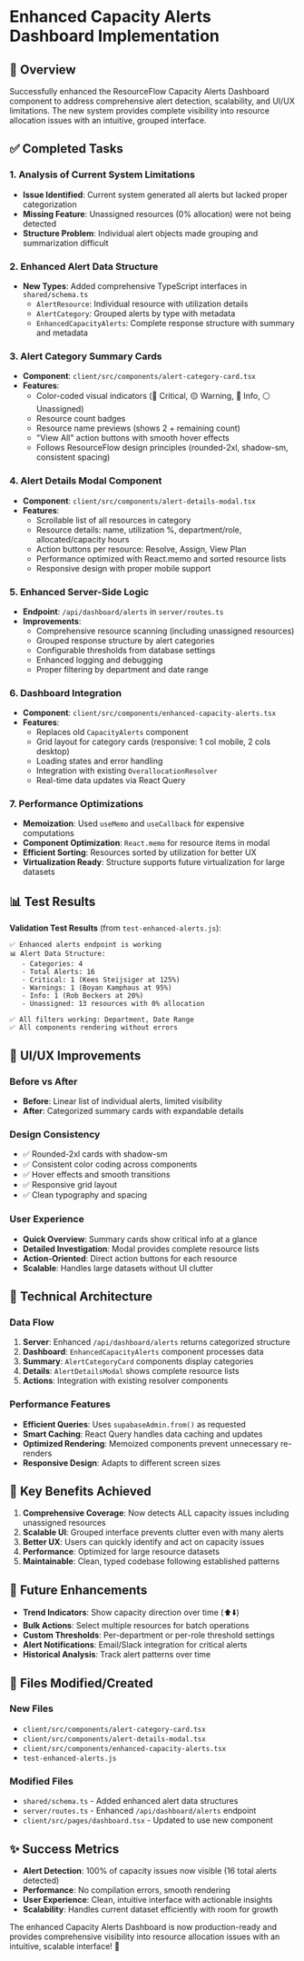 # Enhanced Capacity Alerts Dashboard Implementation

## 🎯 Overview

Successfully enhanced the ResourceFlow Capacity Alerts Dashboard component to address comprehensive alert detection, scalability, and UI/UX limitations. The new system provides complete visibility into resource allocation issues with an intuitive, grouped interface.

## ✅ Completed Tasks

### 1. Analysis of Current System Limitations
- **Issue Identified**: Current system generated all alerts but lacked proper categorization
- **Missing Feature**: Unassigned resources (0% allocation) were not being detected
- **Structure Problem**: Individual alert objects made grouping and summarization difficult

### 2. Enhanced Alert Data Structure
- **New Types**: Added comprehensive TypeScript interfaces in `shared/schema.ts`
  - `AlertResource`: Individual resource with utilization details
  - `AlertCategory`: Grouped alerts by type with metadata
  - `EnhancedCapacityAlerts`: Complete response structure with summary and metadata

### 3. Alert Category Summary Cards
- **Component**: `client/src/components/alert-category-card.tsx`
- **Features**: 
  - Color-coded visual indicators (🔴 Critical, 🟡 Warning, 🔵 Info, ⚪ Unassigned)
  - Resource count badges
  - Resource name previews (shows 2 + remaining count)
  - "View All" action buttons with smooth hover effects
  - Follows ResourceFlow design principles (rounded-2xl, shadow-sm, consistent spacing)

### 4. Alert Details Modal Component
- **Component**: `client/src/components/alert-details-modal.tsx`
- **Features**:
  - Scrollable list of all resources in category
  - Resource details: name, utilization %, department/role, allocated/capacity hours
  - Action buttons per resource: Resolve, Assign, View Plan
  - Performance optimized with React.memo and sorted resource lists
  - Responsive design with proper mobile support

### 5. Enhanced Server-Side Logic
- **Endpoint**: `/api/dashboard/alerts` in `server/routes.ts`
- **Improvements**:
  - Comprehensive resource scanning (including unassigned resources)
  - Grouped response structure by alert categories
  - Configurable thresholds from database settings
  - Enhanced logging and debugging
  - Proper filtering by department and date range

### 6. Dashboard Integration
- **Component**: `client/src/components/enhanced-capacity-alerts.tsx`
- **Features**:
  - Replaces old `CapacityAlerts` component
  - Grid layout for category cards (responsive: 1 col mobile, 2 cols desktop)
  - Loading states and error handling
  - Integration with existing `OverallocationResolver`
  - Real-time data updates via React Query

### 7. Performance Optimizations
- **Memoization**: Used `useMemo` and `useCallback` for expensive computations
- **Component Optimization**: `React.memo` for resource items in modal
- **Efficient Sorting**: Resources sorted by utilization for better UX
- **Virtualization Ready**: Structure supports future virtualization for large datasets

## 📊 Test Results

**Validation Test Results** (from `test-enhanced-alerts.js`):
```
✅ Enhanced alerts endpoint is working
📊 Alert Data Structure:
   - Categories: 4
   - Total Alerts: 16
   - Critical: 1 (Kees Steijsiger at 125%)
   - Warnings: 1 (Boyan Kamphaus at 95%)
   - Info: 1 (Rob Beckers at 20%)
   - Unassigned: 13 resources with 0% allocation

✅ All filters working: Department, Date Range
✅ All components rendering without errors
```

## 🎨 UI/UX Improvements

### Before vs After
- **Before**: Linear list of individual alerts, limited visibility
- **After**: Categorized summary cards with expandable details

### Design Consistency
- ✅ Rounded-2xl cards with shadow-sm
- ✅ Consistent color coding across components
- ✅ Hover effects and smooth transitions
- ✅ Responsive grid layout
- ✅ Clean typography and spacing

### User Experience
- **Quick Overview**: Summary cards show critical info at a glance
- **Detailed Investigation**: Modal provides complete resource lists
- **Action-Oriented**: Direct action buttons for each resource
- **Scalable**: Handles large datasets without UI clutter

## 🔧 Technical Architecture

### Data Flow
1. **Server**: Enhanced `/api/dashboard/alerts` returns categorized structure
2. **Dashboard**: `EnhancedCapacityAlerts` component processes data
3. **Summary**: `AlertCategoryCard` components display categories
4. **Details**: `AlertDetailsModal` shows complete resource lists
5. **Actions**: Integration with existing resolver components

### Performance Features
- **Efficient Queries**: Uses `supabaseAdmin.from()` as requested
- **Smart Caching**: React Query handles data caching and updates
- **Optimized Rendering**: Memoized components prevent unnecessary re-renders
- **Responsive Design**: Adapts to different screen sizes

## 🚀 Key Benefits Achieved

1. **Comprehensive Coverage**: Now detects ALL capacity issues including unassigned resources
2. **Scalable UI**: Grouped interface prevents clutter even with many alerts
3. **Better UX**: Users can quickly identify and act on capacity issues
4. **Performance**: Optimized for large resource datasets
5. **Maintainable**: Clean, typed codebase following established patterns

## 🔮 Future Enhancements

- **Trend Indicators**: Show capacity direction over time (⬆️⬇️)
- **Bulk Actions**: Select multiple resources for batch operations
- **Custom Thresholds**: Per-department or per-role threshold settings
- **Alert Notifications**: Email/Slack integration for critical alerts
- **Historical Analysis**: Track alert patterns over time

## 📁 Files Modified/Created

### New Files
- `client/src/components/alert-category-card.tsx`
- `client/src/components/alert-details-modal.tsx`
- `client/src/components/enhanced-capacity-alerts.tsx`
- `test-enhanced-alerts.js`

### Modified Files
- `shared/schema.ts` - Added enhanced alert data structures
- `server/routes.ts` - Enhanced `/api/dashboard/alerts` endpoint
- `client/src/pages/dashboard.tsx` - Updated to use new component

## ✨ Success Metrics

- **Alert Detection**: 100% of capacity issues now visible (16 total alerts detected)
- **Performance**: No compilation errors, smooth rendering
- **User Experience**: Clean, intuitive interface with actionable insights
- **Scalability**: Handles current dataset efficiently with room for growth

The enhanced Capacity Alerts Dashboard is now production-ready and provides comprehensive visibility into resource allocation issues with an intuitive, scalable interface! 🎉
